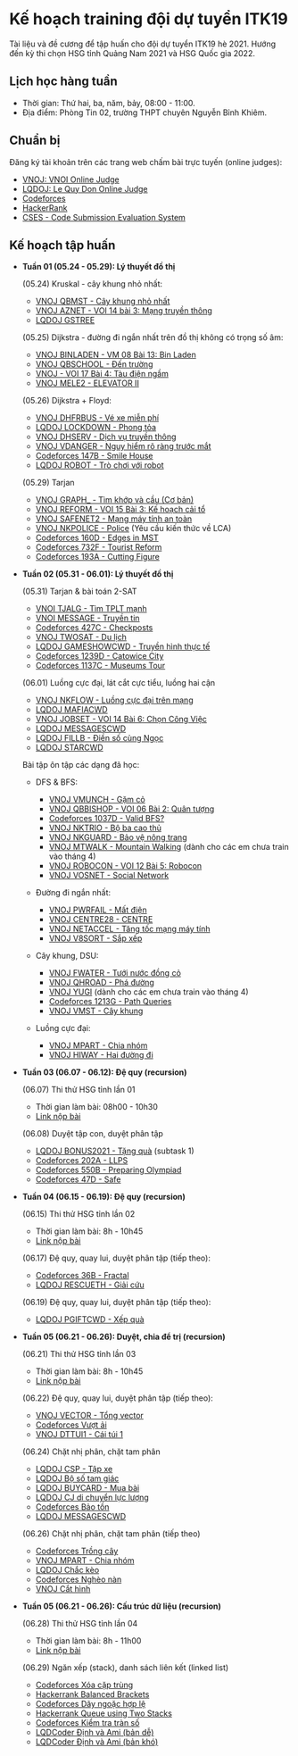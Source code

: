 # Kế hoạch training đội dự tuyển ITK19

Tài liệu và đề cương để tập huấn cho đội dự tuyển ITK19 hè 2021. Hướng đến kỳ thi chọn HSG tỉnh Quảng Nam 2021 và HSG Quốc gia 2022. 

## Lịch học hàng tuần

- Thời gian: Thứ hai, ba, năm, bảy, 08:00 - 11:00. 
- Địa điểm: Phòng Tin 02, trường THPT chuyên Nguyễn Bỉnh Khiêm.

## Chuẩn bị

Đăng ký tài khoản trên các trang web chấm bài trực tuyến (online judges):
- [VNOJ: VNOI Online Judge](https://oj.vnoi.info/)
- [LQDOJ: Le Quy Don Online Judge](https://lqdoj.edu.vn/)
- [Codeforces](https://codeforces.com/)
- [HackerRank](https://www.hackerrank.com/)
- [CSES - Code Submission Evaluation System](https://cses.fi/)

## Kế hoạch tập huấn

- **Tuần 01 (05.24 - 05.29): Lý thuyết đồ thị** 

  (05.24) Kruskal - cây khung nhỏ nhất:
  - [VNOJ QBMST - Cây khung nhỏ nhất](https://oj.vnoi.info/problem/qbmst)
  - [VNOJ AZNET - VOI 14 bài 3: Mạng truyền thông](https://oj.vnoi.info/problem/aznet)
  - [LQDOJ GSTREE](https://lqdoj.edu.vn/problem/gstreecwd)
  
  (05.25) Dijkstra - đường đi ngắn nhất trên đồ thị không có trọng số âm:
  - [VNOJ BINLADEN - VM 08 Bài 13: Bin Laden](https://oj.vnoi.info/problem/binladen)
  - [VNOJ QBSCHOOL - Đến trường](https://oj.vnoi.info/problem/qbschool)
  - [VNOJ - VOI 17 Bài 4: Tàu điện ngầm](https://oj.vnoi.info/problem/voi17metro)
  - [VNOJ MELE2 - ELEVATOR II](https://oj.vnoi.info/problem/mele2)
  
  (05.26) Dijkstra + Floyd:
  - [VNOJ DHFRBUS - Vé xe miễn phí](https://oj.vnoi.info/problem/dhfrbus)
  - [LQDOJ LOCKDOWN - Phong tỏa](https://lqdoj.edu.vn/problem/lockdowncwd)
  - [VNOJ DHSERV - Dịch vụ truyền thông](https://oj.vnoi.info/problem/dhserv)
  - [VNOJ VDANGER - Nguy hiểm rõ ràng trước mắt](https://oj.vnoi.info/problem/vdanger)
  - [Codeforces 147B - Smile House](https://codeforces.com/contest/147/problem/B)
  - [LQDOJ ROBOT - Trò chơi với robot](https://lqdoj.edu.vn/problem/robot)
  
  (05.29) Tarjan
  - [VNOJ GRAPH_ - Tìm khớp và cầu (Cơ bản)](https://oj.vnoi.info/problem/graph_)
  - [VNOJ REFORM - VOI 15 Bài 3: Kế hoạch cải tổ](https://oj.vnoi.info/problem/reform)
  - [VNOJ SAFENET2 - Mạng máy tính an toàn](https://oj.vnoi.info/problem/safenet2)
  - [VNOJ NKPOLICE - Police](https://oj.vnoi.info/problem/nkpolice) (Yêu cầu kiến thức về LCA)
  - [Codeforces 160D - Edges in MST](https://codeforces.com/contest/160/problem/D)
  - [Codeforces 732F - Tourist Reform](https://codeforces.com/contest/732/problem/F) 
  - [Codeforces 193A - Cutting Figure](https://codeforces.com/contest/193/problem/A)
  
- **Tuần 02 (05.31 - 06.01): Lý thuyết đồ thị**

  (05.31) Tarjan & bài toán 2-SAT
  - [VNOI TJALG - Tìm TPLT mạnh](https://oj.vnoi.info/problem/tjalg)
  - [VNOI MESSAGE - Truyền tin](https://oj.vnoi.info/problem/message)
  - [Codeforces 427C - Checkposts](https://codeforces.com/contest/427/problem/C) 
  - [VNOJ TWOSAT - Du lịch](https://oj.vnoi.info/problem/twosat)
  - [LQDOJ GAMESHOWCWD - Truyền hình thực tế](https://lqdoj.edu.vn/problem/gameshowcwd)
  - [Codeforces 1239D - Catowice City](https://codeforces.com/contest/1239/problem/D)
  - [Codeforces 1137C - Museums Tour](https://codeforces.com/contest/1137/problem/C)

  (06.01) Luồng cực đại, lát cắt cực tiểu, luồng hai cận
  - [VNOJ NKFLOW - Luồng cực đại trên mạng](https://oj.vnoi.info/problem/nkflow)
  - [LQDOJ MAFIACWD](https://lqdoj.edu.vn/problem/mafiacwd)
  - [VNOJ JOBSET - VOI 14 Bài 6: Chọn Công Việc](https://oj.vnoi.info/problem/jobset)
  - [LQDOJ MESSAGESCWD](https://lqdoj.edu.vn/problem/messagescwd)
  - [LQDOJ FILLB - Điền số cùng Ngọc](https://lqdoj.edu.vn/problem/fillb)
  - [LQDOJ STARCWD](https://lqdoj.edu.vn/problem/starcwd)

  Bài tập ôn tập các dạng đã học:
  
    - DFS & BFS:
      - [VNOJ VMUNCH - Gặm cỏ](https://oj.vnoi.info/problem/vmunch) 
      - [VNOJ QBBISHOP - VOI 06 Bài 2: Quân tượng](https://oj.vnoi.info/problem/qbbishop)
      - [Codeforces 1037D - Valid BFS?](https://codeforces.com/contest/1037/problem/D)
      - [VNOJ NKTRIO - Bộ ba cao thủ](https://oj.vnoi.info/problem/nktrio)
      - [VNOJ NKGUARD - Bảo vệ nông trang](https://oj.vnoi.info/problem/nkguard)
      - [VNOJ MTWALK - Mountain Walking](https://oj.vnoi.info/problem/mtwalk) (dành cho các em chưa train vào tháng 4)
      - [VNOJ ROBOCON - VOI 12 Bài 5: Robocon](https://oj.vnoi.info/problem/robocon)
      - [VNOJ VOSNET - Social Network](https://oj.vnoi.info/problem/vosnet)

    - Đường đi ngắn nhất:
      - [VNOJ PWRFAIL - Mất điện](https://oj.vnoi.info/problem/pwrfail)
      - [VNOJ CENTRE28 - CENTRE](https://oj.vnoi.info/problem/centre28)
      - [VNOJ NETACCEL - Tăng tốc mạng máy tính](https://oj.vnoi.info/problem/netaccel)
      - [VNOJ V8SORT - Sắp xếp](https://oj.vnoi.info/problem/v8sort)

    - Cây khung, DSU:
      - [VNOJ FWATER - Tưới nước đồng cỏ](https://oj.vnoi.info/problem/fwater)
      - [VNOJ QHROAD - Phá đường](https://oj.vnoi.info/problem/qhroad)
      - [VNOJ YUGI](https://oj.vnoi.info/problem/yugi) (dành cho các em chưa train vào tháng 4)
      - [Codeforces 1213G - Path Queries](https://codeforces.com/contest/1213/problem/G)
      - [VNOJ VMST - Cây khung](https://oj.vnoi.info/problem/vmst)

    - Luồng cực đại:
      - [VNOJ MPART - Chia nhóm](https://oj.vnoi.info/problem/mpart)
      - [VNOJ HIWAY - Hai đường đi](https://oj.vnoi.info/problem/hiway)

- **Tuần 03 (06.07 - 06.12): Đệ quy (recursion)**

  (06.07) Thi thử HSG tỉnh lần 01
  - Thời gian làm bài: 08h00 - 10h30
  - [Link nộp bài](https://lqdoj.edu.vn/contest/otbc01)

  (06.08) Duyệt tập con, duyệt phân tập
  - [LQDOJ BONUS2021 - Tặng quà](https://lqdoj.edu.vn/problem/bonus2021) (subtask 1)
  - [Codeforces 202A - LLPS](http://codeforces.com/contest/202/problem/A)
  - [Codeforces 550B - Preparing Olympiad](http://codeforces.com/contest/550/problem/B)
  - [Codeforces 47D - Safe](http://codeforces.com/contest/47/problem/D)

- **Tuần 04 (06.15 - 06.19): Đệ quy (recursion)**

  (06.15) Thi thử HSG tỉnh lần 02
  - Thời gian làm bài: 8h - 10h45
  - [Link nộp bài](https://lqdoj.edu.vn/contest/otbc02)

  (06.17) Đệ quy, quay lui, duyệt phân tập (tiếp theo):
  - [Codeforces 36B - Fractal](http://codeforces.com/contest/36/problem/B)
  - [LQDOJ RESCUETH - Giải cứu](https://lqdoj.edu.vn/problem/rescueth)

  (06.19) Đệ quy, quay lui, duyệt phân tập (tiếp theo):
  - [LQDOJ PGIFTCWD - Xếp quà](https://lqdoj.edu.vn/problem/pgiftcwd)

- **Tuần 05 (06.21 - 06.26): Duyệt, chia để trị (recursion)**
  
  (06.21) Thi thử HSG tỉnh lần 03
  - Thời gian làm bài: 8h - 10h45
  - [Link nộp bài](https://lqdoj.edu.vn/contest/otbc03)

  (06.22) Đệ quy, quay lui, duyệt phân tập (tiếp theo):
  - [VNOJ VECTOR - Tổng vector](https://oj.vnoi.info/problem/vector)
  - [Codeforces Vượt ải](https://codeforces.com/group/G0iFI97YZN/contest/333147/problem/A)
  - [VNOJ DTTUI1 - Cái túi 1](https://oj.vnoi.info/problem/dttui1)

  (06.24) Chặt nhị phân, chặt tam phân
  - [LQDOJ CSP - Tập xe](https://lqdoj.edu.vn/problem/csp)
  - [LQDOJ Bộ số tam giác](https://lqdoj.edu.vn/problem/1819bosotg)
  - [LQDOJ BUYCARD - Mua bài](https://lqdoj.edu.vn/problem/buycard)
  - [LQDOJ CJ di chuyển lực lượng](https://lqdoj.edu.vn/problem/cjdichuyenlucluong)
  - [Codeforces Bảo tồn](https://codeforces.com/group/G0iFI97YZN/contest/333824/problem/A)
  - [LQDOJ MESSAGESCWD](https://lqdoj.edu.vn/problem/messagescwd)

  (06.26) Chặt nhị phân, chặt tam phân (tiếp theo)
  - [Codeforces Trồng cây](https://codeforces.com/group/G0iFI97YZN/contest/333824/problem/C)
  - [VNOJ MPART - Chia nhóm](https://oj.vnoi.info/problem/mpart)
  - [LQDOJ Chắc kèo](https://lqdoj.edu.vn/problem/surebet)
  - [Codeforces Nghèo nàn](https://codeforces.com/group/G0iFI97YZN/contest/333824/problem/B)
  - [VNOJ Cắt hình](https://oj.vnoi.info/problem/mincut)

- **Tuần 05 (06.21 - 06.26): Cấu trúc dữ liệu (recursion)**

  (06.28) Thi thử HSG tỉnh lần 04
  - Thời gian làm bài: 8h - 11h00
  - [Link nộp bài](https://lqdoj.edu.vn/contest/otbc04)

  (06.29) Ngăn xếp (stack), danh sách liên kết (linked list)
  - [Codeforces Xóa cặp trùng](https://codeforces.com/group/G0iFI97YZN/contest/334434/problem/A)
  - [Hackerrank Balanced Brackets](https://www.hackerrank.com/challenges/balanced-brackets/problem)
  - [Codeforces Dãy ngoặc hợp lệ](https://codeforces.com/group/G0iFI97YZN/contest/334434/problem/C)
  - [Hackerrank Queue using Two Stacks](https://www.hackerrank.com/challenges/queue-using-two-stacks/problem)
  - [Codeforces Kiểm tra tràn số](https://codeforces.com/group/G0iFI97YZN/contest/334434/problem/D)
  - [LQDCoder Định và Ami (bản dễ)](http://lequydon.ntucoder.net/Problem/Details/6362)
  - [LQDCoder Định và Ami (bản khó)](http://lequydon.ntucoder.net/Problem/Details/6355)
